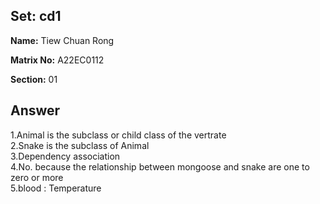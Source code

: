 ## Set: cd1

**Name:** Tiew Chuan Rong

**Matrix No:** A22EC0112

**Section:** 01

## Answer
1.Animal is the subclass or child class of the vertrate<br>
2.Snake is the subclass of Animal<br>
3.Dependency association<br>
4.No. because the relationship between mongoose and snake are one to zero or more<br>
5.blood : Temperature<br>
